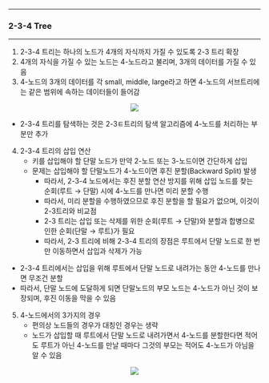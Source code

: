 -----
### 2-3-4 Tree
-----
1. 2-3-4 트리는 하나의 노드가 4개의 자식까지 가질 수 있도록 2-3 트리 확장
2. 4개의 자식을 가질 수 있는 노드는 4-노드라고 불리며, 3개의 데이터를 가질 수 있음
3. 4-노드의 3개의 데이터를 각 small, middle, large라고 하면 4-노드의 서브트리에는 같은 범위에 속하는 데이터들이 들어감
<div align="center">
<img src="https://github.com/user-attachments/assets/9eb89007-99eb-4939-98cc-7c7ca0a4ae5b">
</div>

   - 2-3-4 트리를 탐색하는 것은 2-3ㅌ트리의 탐색 알고리즘에 4-노드를 처리하는 부분만 추가

4. 2-3-4 트리의 삽입 연산
   - 키를 삽입해야 할 단말 노드가 만약 2-노드 또는 3-노드이면 간단하게 삽입
   - 문제는 삽입해야 할 단말노드가 4-노드이면 후진 분할(Backward Split) 발생
     + 따라서, 2-3-4 노드에서는 후진 분할 연산 방지를 위해 삽입 노드를 찾는 순회(루트 → 단말) 시에 4-노드를 만나면 미리 분할 수행
     + 따라서, 미리 분할을 수행하였으므로 후진 분할을 할 필요가 없으며, 이것이 2-3트리와 비교점
     + 2-3 트리는 삽입 또는 삭제를 위한 순회(루트 → 단말)와 분할과 합병으로 인한 순회(단말 → 루트)가 필요
     + 따라서, 2-3 트리에 비해 2-3-4 트리의 장점은 루트에서 단말 노드로 한 번만 이동하면서 삽입과 삭제가 가능
  - 2-3-4 트리에서는 삽입을 위해 루트에서 단말 노드로 내려가는 동안 4-노드를 만나면 무조건 분할
  - 따라서, 단말 노드에 도달하게 되면 단말노드의 부모 노드는 4-노드가 아닌 것이 보장되며, 후진 이동을 막을 수 있음

5. 4-노드에서의 3가지의 경우
   - 편의상 노드들의 경우가 대칭인 경우는 생략
   - 노드가 삽입할 때 루트에서 단말 노드로 내려가면서 4-노드를 분할한다면 적어도 루트가 아닌 4-노드를 만날 때마다 그것의 부모는 적어도 4-노드가 아님을 알 수 있음
<div align="center">
<img src="https://github.com/user-attachments/assets/14c8dbc8-78cb-4643-a743-ee3f40bd5359">
</div>
